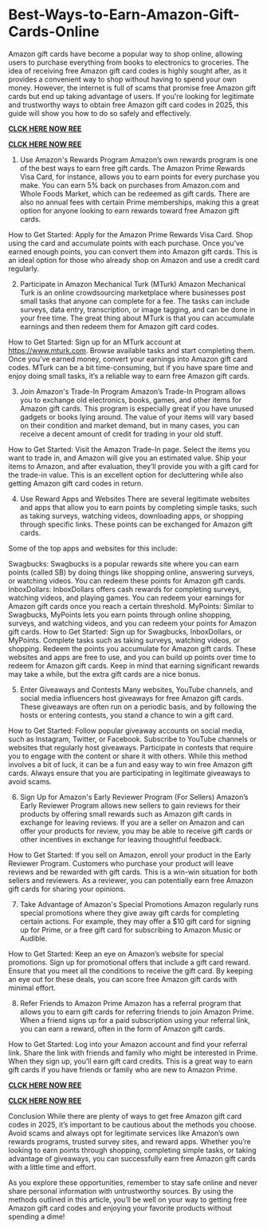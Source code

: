 # Best-Ways-to-Earn-Amazon-Gift-Cards-Online
Amazon gift cards have become a popular way to shop online, allowing users to purchase everything from books to electronics to groceries. The idea of receiving free Amazon gift card codes is highly sought after, as it provides a convenient way to shop without having to spend your own money. However, the internet is full of scams that promise free Amazon gift cards but end up taking advantage of users. If you're looking for legitimate and trustworthy ways to obtain free Amazon gift card codes in 2025, this guide will show you how to do so safely and effectively.

**[CLCK HERE NOW REE](https://tinyurl.com/amazongiftcard2423)**

**[CLCK HERE NOW REE](https://tinyurl.com/amazongiftcard2423)**

1. Use Amazon's Rewards Program
Amazon’s own rewards program is one of the best ways to earn free gift cards. The Amazon Prime Rewards Visa Card, for instance, allows you to earn points for every purchase you make. You can earn 5% back on purchases from Amazon.com and Whole Foods Market, which can be redeemed as gift cards. There are also no annual fees with certain Prime memberships, making this a great option for anyone looking to earn rewards toward free Amazon gift cards.

How to Get Started:
Apply for the Amazon Prime Rewards Visa Card.
Shop using the card and accumulate points with each purchase.
Once you’ve earned enough points, you can convert them into Amazon gift cards.
This is an ideal option for those who already shop on Amazon and use a credit card regularly.

2. Participate in Amazon Mechanical Turk (MTurk)
Amazon Mechanical Turk is an online crowdsourcing marketplace where businesses post small tasks that anyone can complete for a fee. The tasks can include surveys, data entry, transcription, or image tagging, and can be done in your free time. The great thing about MTurk is that you can accumulate earnings and then redeem them for Amazon gift card codes.

How to Get Started:
Sign up for an MTurk account at https://www.mturk.com.
Browse available tasks and start completing them.
Once you’ve earned money, convert your earnings into Amazon gift card codes.
MTurk can be a bit time-consuming, but if you have spare time and enjoy doing small tasks, it’s a reliable way to earn free Amazon gift cards.

3. Join Amazon's Trade-In Program
Amazon’s Trade-In Program allows you to exchange old electronics, books, games, and other items for Amazon gift cards. This program is especially great if you have unused gadgets or books lying around. The value of your items will vary based on their condition and market demand, but in many cases, you can receive a decent amount of credit for trading in your old stuff.

How to Get Started:
Visit the Amazon Trade-In page.
Select the items you want to trade in, and Amazon will give you an estimated value.
Ship your items to Amazon, and after evaluation, they’ll provide you with a gift card for the trade-in value.
This is an excellent option for decluttering while also getting Amazon gift card codes in return.

4. Use Reward Apps and Websites
There are several legitimate websites and apps that allow you to earn points by completing simple tasks, such as taking surveys, watching videos, downloading apps, or shopping through specific links. These points can be exchanged for Amazon gift cards.

Some of the top apps and websites for this include:

Swagbucks: Swagbucks is a popular rewards site where you can earn points (called SB) by doing things like shopping online, answering surveys, or watching videos. You can redeem these points for Amazon gift cards.
InboxDollars: InboxDollars offers cash rewards for completing surveys, watching videos, and playing games. You can redeem your earnings for Amazon gift cards once you reach a certain threshold.
MyPoints: Similar to Swagbucks, MyPoints lets you earn points through online shopping, surveys, and watching videos, and you can redeem your points for Amazon gift cards.
How to Get Started:
Sign up for Swagbucks, InboxDollars, or MyPoints.
Complete tasks such as taking surveys, watching videos, or shopping.
Redeem the points you accumulate for Amazon gift cards.
These websites and apps are free to use, and you can build up points over time to redeem for Amazon gift cards. Keep in mind that earning significant rewards may take a while, but the extra gift cards are a nice bonus.

5. Enter Giveaways and Contests
Many websites, YouTube channels, and social media influencers host giveaways for free Amazon gift cards. These giveaways are often run on a periodic basis, and by following the hosts or entering contests, you stand a chance to win a gift card.

How to Get Started:
Follow popular giveaway accounts on social media, such as Instagram, Twitter, or Facebook.
Subscribe to YouTube channels or websites that regularly host giveaways.
Participate in contests that require you to engage with the content or share it with others.
While this method involves a bit of luck, it can be a fun and easy way to win free Amazon gift cards. Always ensure that you are participating in legitimate giveaways to avoid scams.

6. Sign Up for Amazon's Early Reviewer Program (For Sellers)
Amazon’s Early Reviewer Program allows new sellers to gain reviews for their products by offering small rewards such as Amazon gift cards in exchange for leaving reviews. If you are a seller on Amazon and can offer your products for review, you may be able to receive gift cards or other incentives in exchange for leaving thoughtful feedback.

How to Get Started:
If you sell on Amazon, enroll your product in the Early Reviewer Program.
Customers who purchase your product will leave reviews and be rewarded with gift cards.
This is a win-win situation for both sellers and reviewers. As a reviewer, you can potentially earn free Amazon gift cards for sharing your opinions.

7. Take Advantage of Amazon's Special Promotions
Amazon regularly runs special promotions where they give away gift cards for completing certain actions. For example, they may offer a $10 gift card for signing up for Prime, or a free gift card for subscribing to Amazon Music or Audible.

How to Get Started:
Keep an eye on Amazon’s website for special promotions.
Sign up for promotional offers that include a gift card reward.
Ensure that you meet all the conditions to receive the gift card.
By keeping an eye out for these deals, you can score free Amazon gift cards with minimal effort.

8. Refer Friends to Amazon Prime
Amazon has a referral program that allows you to earn gift cards for referring friends to join Amazon Prime. When a friend signs up for a paid subscription using your referral link, you can earn a reward, often in the form of Amazon gift cards.

How to Get Started:
Log into your Amazon account and find your referral link.
Share the link with friends and family who might be interested in Prime.
When they sign up, you’ll earn gift card credits.
This is a great way to earn gift cards if you have friends or family who are new to Amazon Prime.

**[CLCK HERE NOW REE](https://tinyurl.com/amazongiftcard2423)**

**[CLCK HERE NOW REE](https://tinyurl.com/amazongiftcard2423)**

Conclusion
While there are plenty of ways to get free Amazon gift card codes in 2025, it’s important to be cautious about the methods you choose. Avoid scams and always opt for legitimate services like Amazon’s own rewards programs, trusted survey sites, and reward apps. Whether you’re looking to earn points through shopping, completing simple tasks, or taking advantage of giveaways, you can successfully earn free Amazon gift cards with a little time and effort.

As you explore these opportunities, remember to stay safe online and never share personal information with untrustworthy sources. By using the methods outlined in this article, you’ll be well on your way to getting free Amazon gift card codes and enjoying your favorite products without spending a dime!
